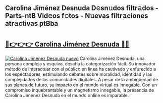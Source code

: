 ## Carolina Jiménez Desnuda D𝚎sn𝚞dos filtr𝚊dos - Parts-ntB Vid𝚎os f𝚘tos - N𝚞evas filtr𝚊ciones atr𝚊ctivas ptBba

# <h2><a href="http://mb6m6mz.tromn.icu/?c=Carolina+Jim%c3%a9nez+Desnuda">🔗👉👉👉 Carolina Jiménez Desnuda 🔗🔗</a></h2>

[![Carolina Jiménez Desnuda nuevo](https://i.imgur.com/pEAQMta.gif)](http://mb6m6mz.tromn.icu/?c=Carolina+Jim%c3%a9nez+Desnuda)
Carolina Jiménez Desnuda, una persona compleja y esquiva, desafía la categorización fácil. Su innovador método de interactuar con el público en línea ha cautivado y enfurecido a los espectadores, estimulando debates sobre moralidad, identidad y las complejidades de las comunidades digitales. A pesar de la ambigüedad de sus planes de futuro, su impacto en el mundo virtual es innegable. Con un compromiso inquebrantable y un magnetismo innegable, la presencia de Carolina Jiménez Desnuda en el mundo online es imparable.
